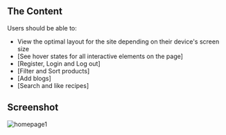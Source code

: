 ## The Content

Users should be able to:

- View the optimal layout for the site depending on their device's screen size
- [See hover states for all interactive elements on the page]
- [Register, Login and Log out]
- [Filter and Sort products]
- [Add blogs]
- [Search and like recipes]

## Screenshot

![homepage1](../food-advisor-app/public/images/Homepage1.png)
